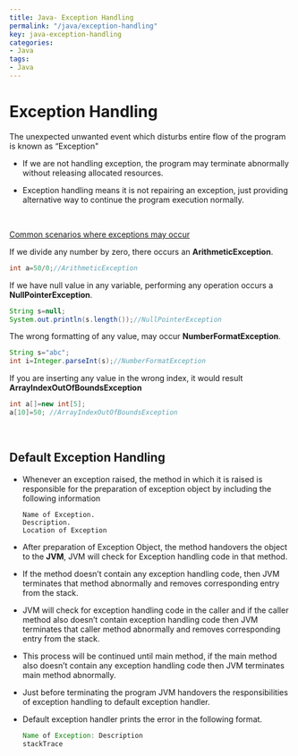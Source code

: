 ```yaml
---
title: Java- Exception Handling
permalink: "/java/exception-handling"
key: java-exception-handling
categories:
- Java
tags:
- Java
---
```


Exception Handling
=====================

The unexpected unwanted event which disturbs entire flow of the program is known
as “Exception"

-   If we are not handling exception, the program may terminate abnormally
    without releasing allocated resources.

-   Exception handling means it is not repairing an exception, just providing
    alternative way to continue the program execution normally.

<br>

<u>Common scenarios where exceptions may occur</u>

If we divide any number by zero, there occurs an **ArithmeticException**.
```java
int a=50/0;//ArithmeticException
```


If we have null value in any variable, performing any operation occurs a
**NullPointerException**.
```java
String s=null;  
System.out.println(s.length());//NullPointerException
```


The wrong formatting of any value, may occur **NumberFormatException**.
```java
String s="abc";  
int i=Integer.parseInt(s);//NumberFormatException
```


If you are inserting any value in the wrong index, it would result
**ArrayIndexOutOfBoundsException**
```java
int a[]=new int[5];  
a[10]=50; //ArrayIndexOutOfBoundsException
```

<br>

Default Exception Handling
--------------------------

-   Whenever an exception raised, the method in which it is raised is
    responsible for the preparation of exception object by including the
    following information

    ```dos
    Name of Exception.
    Description.
    Location of Exception
    ```


-   After preparation of Exception Object, the method handovers the object to
    the **JVM**, JVM will check for Exception handling code in that method.

-   If the method doesn’t contain any exception handling code, then JVM
    terminates that method abnormally and removes corresponding entry from the
    stack.

-   JVM will check for exception handling code in the caller and if the caller
    method also doesn’t contain exception handling code then JVM terminates that
    caller method abnormally and removes corresponding entry from the stack.

-   This process will be continued until main method, if the main method also
    doesn’t contain any exception handling code then JVM terminates main method
    abnormally.

-   Just before terminating the program JVM handovers the responsibilities of
    exception handling to default exception handler.

-   Default exception handler prints the error in the following format.
    ```java
    Name of Exception: Description
    stackTrace
    ```

